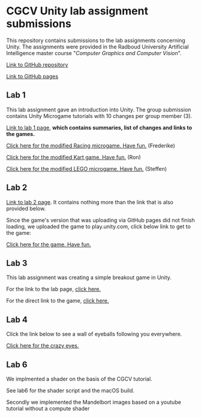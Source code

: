 # CGCV Unity lab assignment submissions

This repository contains submissions to the lab assignments concerning Unity. The assignments were provided in the Radboud University Artificial Intelligence master course "_Computer Graphics and Computer Vision_".

[Link to GitHub repository](https://github.com/steffenricklin/cgcv-lab-assignments)

[Link to GitHub pages](https://steffenricklin.github.io/cgcv-lab-assignments/)

## Lab 1

This lab assignment gave an introduction into Unity. The group submission contains Unity Microgame tutorials with 10 changes per group member (3). 

[Link to lab 1 page](https://steffenricklin.github.io/cgcv-lab-assignments/lab1/), **which contains summaries, list of changes and links to the games.**


<a href="https://steffenricklin.github.io/cgcv-lab-assignments/lab1/frederike" target="_blank">Click here for the modified Racing microgame. Have fun.</a> (Frederike)


<a href="https://steffenricklin.github.io/cgcv-lab-assignments/lab1/ron" target="_blank">Click here for the modified Kart game. Have fun.</a> (Ron)


<a href="https://steffenricklin.github.io/cgcv-lab-assignments/lab1/steffen" target="_blank">Click here for the modified LEGO microgame. Have fun.</a> (Steffen)


## Lab 2

[Link to lab 2 page](https://steffenricklin.github.io/cgcv-lab-assignments/lab2/). It contains nothing more than the link that is also provided below.

Since the game's version that was uploading via GitHub pages did not finish loading,
we uploaded the game to play.unity.com, click below link to get to the game:

<a href="https://play.unity.com/mg/other/moose-gone-wild" target="_blank">Click here for the game. Have fun.</a>

## Lab 3

This lab assignment was creating a simple breakout game in Unity.

For the link to the lab page, <a href="https://steffenricklin.github.io/cgcv-lab-assignments/lab3/">click here.</a>

For the direct link to the game, <a href="https://steffenricklin.github.io/cgcv-lab-assignments/lab3/game" target="_blank">click here.</a>

## Lab 4

Click the link below to see a wall of eyeballs following you everywhere.

<a href="https://steffenricklin.github.io/cgcv-lab-assignments/lab4/EyeRon" target="_blank">Click here for the crazy eyes.</a>


## Lab 6

We implmented a shader on the basis of the CGCV tutorial.

See lab6 for the shader script and the macOS build.

Secondly we implemented the Mandelbort images based on a youtube tutorial without a compute shader 


